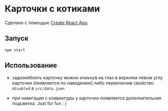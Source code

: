 # Карточки с котиками

Сделано с помощью [Create React App](https://github.com/facebook/create-react-app).

## Запуск

`npm start`

## Использование

* задизейблить карточку можно кликнув на глаз в верхнем левом углу карточки (появляется по наведению) либо переключив свойство `disabled` в `src/data.json`

* при навигации с клавиатуры у карточки появляется дополнительная подсветка. Just for fun : )
